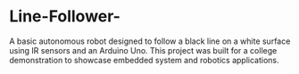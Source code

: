# Line-Follower-
A basic autonomous robot designed to follow a black line on a white surface using IR sensors and an Arduino Uno. This project was built for a college demonstration to showcase embedded system and robotics applications.
